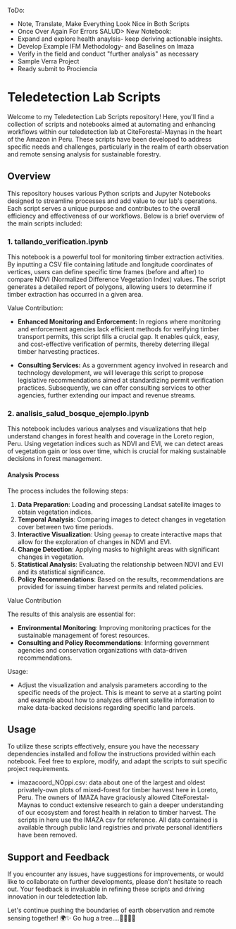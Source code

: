 ToDo:
- Note, Translate, Make Everything Look Nice in Both Scripts
- Once Over Again For Errors
SALUD> New Notebook:
- Expand and explore health anaylsis- keep deriving actionable insights.
- Develop Example IFM Methodology- and Baselines on Imaza
- Verify in the field and conduct "further analysis" as necessary
- Sample Verra Project
- Ready submit to Prociencia

# **Teledetection Lab Scripts**

Welcome to my Teledetection Lab Scripts repository! Here, you'll find a collection of scripts and notebooks aimed at automating and enhancing workflows within our teledetection lab at CiteForestal-Maynas in the heart of the Amazon in Peru. These scripts have been developed to address specific needs and challenges, particularly in the realm of earth observation and remote sensing analysis for sustainable forestry.

## **Overview**

This repository houses various Python scripts and Jupyter Notebooks designed to streamline processes and add value to our lab's operations. Each script serves a unique purpose and contributes to the overall efficiency and effectiveness of our workflows. Below is a brief overview of the main scripts included:

### **1. tallando_verification.ipynb**

This notebook is a powerful tool for monitoring timber extraction activities. By inputting a CSV file containing latitude and longitude coordinates of vertices, users can define specific time frames (before and after) to compare NDVI (Normalized Difference Vegetation Index) values. The script generates a detailed report of polygons, allowing users to determine if timber extraction has occurred in a given area.

Value Contribution:

- **Enhanced Monitoring and Enforcement:** In regions where monitoring and enforcement agencies lack efficient methods for verifying timber transport permits, this script fills a crucial gap. It enables quick, easy, and cost-effective verification of permits, thereby deterring illegal timber harvesting practices. 

- **Consulting Services:** As a government agency involved in research and technology development, we will leverage this script to propose legislative recommendations aimed at standardizing permit verification practices. Subsequently, we can offer consulting services to other agencies, further extending our impact and revenue streams.

### **2. analisis_salud_bosque_ejemplo.ipynb**

This notebook includes various analyses and visualizations that help understand changes in forest health and coverage in the Loreto region, Peru. Using vegetation indices such as NDVI and EVI, we can detect areas of vegetation gain or loss over time, which is crucial for making sustainable decisions in forest management.

#### Analysis Process

The process includes the following steps:

1. **Data Preparation**: Loading and processing Landsat satellite images to obtain vegetation indices.
2. **Temporal Analysis**: Comparing images to detect changes in vegetation cover between two time periods.
3. **Interactive Visualization**: Using `geemap` to create interactive maps that allow for the exploration of changes in NDVI and EVI.
4. **Change Detection**: Applying masks to highlight areas with significant changes in vegetation.
5. **Statistical Analysis**: Evaluating the relationship between NDVI and EVI and its statistical significance.
6. **Policy Recommendations**: Based on the results, recommendations are provided for issuing timber harvest permits and related policies.

Value Contribution

The results of this analysis are essential for:

- **Environmental Monitoring**: Improving monitoring practices for the sustainable management of forest resources.
- **Consulting and Policy Recommendations**: Informing government agencies and conservation organizations with data-driven recommendations.

Usage:
- Adjust the visualization and analysis parameters according to the specific needs of the project. This is meant to serve at a starting point and example about how to analyzes different satellite information to make data-backed decisions regarding specific land parcels.

## **Usage**
To utilize these scripts effectively, ensure you have the necessary dependencies installed and follow the instructions provided within each notebook. Feel free to explore, modify, and adapt the scripts to suit specific project requirements.

- imazacoord_NOppi.csv: data about one of the largest and oldest privately-own plots of mixed-forest for timber harvest here in Loreto, Peru. The owners of IMAZA have graciously allowed CiteForestal-Maynas to conduct extensive research to gain a deeper understanding of our ecosystem and forest health in relation to timber harvest. The scripts in here use the IMAZA csv for reference. All data contained is available through public land registries and private personal identifiers have been removed.

## **Support and Feedback**
If you encounter any issues, have suggestions for improvements, or would like to collaborate on further developments, please don't hesitate to reach out. Your feedback is invaluable in refining these scripts and driving innovation in our teledetection lab.

Let's continue pushing the boundaries of earth observation and remote sensing together! 🌍✨ Go hug a tree....🌴🌿🌱🌳 
